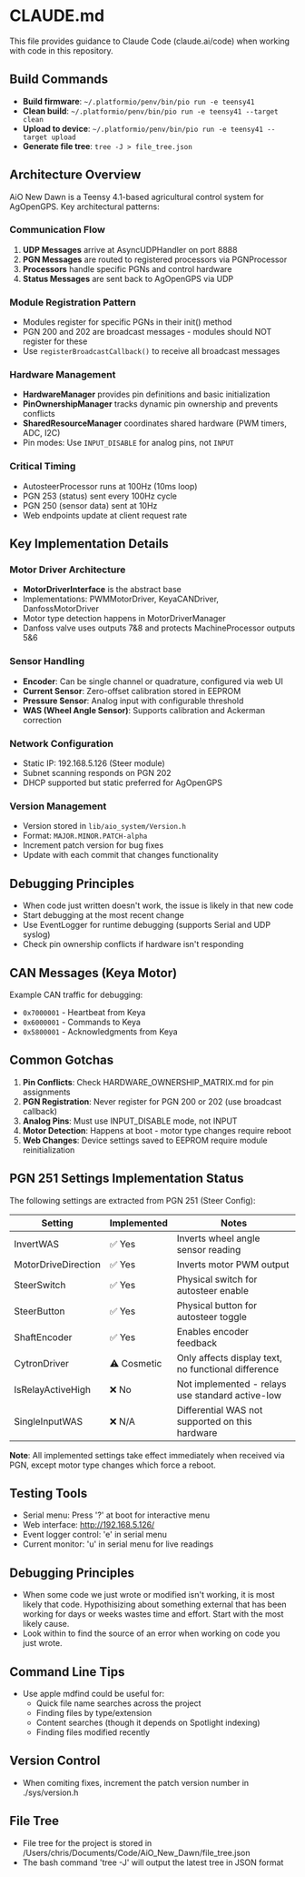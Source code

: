 # CLAUDE.md

This file provides guidance to Claude Code (claude.ai/code) when working with code in this repository.

## Build Commands

- **Build firmware**: `~/.platformio/penv/bin/pio run -e teensy41`
- **Clean build**: `~/.platformio/penv/bin/pio run -e teensy41 --target clean`
- **Upload to device**: `~/.platformio/penv/bin/pio run -e teensy41 --target upload`
- **Generate file tree**: `tree -J > file_tree.json`

## Architecture Overview

AiO New Dawn is a Teensy 4.1-based agricultural control system for AgOpenGPS. Key architectural patterns:

### Communication Flow
1. **UDP Messages** arrive at AsyncUDPHandler on port 8888
2. **PGN Messages** are routed to registered processors via PGNProcessor
3. **Processors** handle specific PGNs and control hardware
4. **Status Messages** are sent back to AgOpenGPS via UDP

### Module Registration Pattern
- Modules register for specific PGNs in their init() method
- PGN 200 and 202 are broadcast messages - modules should NOT register for these
- Use `registerBroadcastCallback()` to receive all broadcast messages

### Hardware Management
- **HardwareManager** provides pin definitions and basic initialization
- **PinOwnershipManager** tracks dynamic pin ownership and prevents conflicts
- **SharedResourceManager** coordinates shared hardware (PWM timers, ADC, I2C)
- Pin modes: Use `INPUT_DISABLE` for analog pins, not `INPUT`

### Critical Timing
- AutosteerProcessor runs at 100Hz (10ms loop)
- PGN 253 (status) sent every 100Hz cycle
- PGN 250 (sensor data) sent at 10Hz
- Web endpoints update at client request rate

## Key Implementation Details

### Motor Driver Architecture
- **MotorDriverInterface** is the abstract base
- Implementations: PWMMotorDriver, KeyaCANDriver, DanfossMotorDriver
- Motor type detection happens in MotorDriverManager
- Danfoss valve uses outputs 7&8 and protects MachineProcessor outputs 5&6

### Sensor Handling
- **Encoder**: Can be single channel or quadrature, configured via web UI
- **Current Sensor**: Zero-offset calibration stored in EEPROM
- **Pressure Sensor**: Analog input with configurable threshold
- **WAS (Wheel Angle Sensor)**: Supports calibration and Ackerman correction

### Network Configuration
- Static IP: 192.168.5.126 (Steer module)
- Subnet scanning responds on PGN 202
- DHCP supported but static preferred for AgOpenGPS

### Version Management
- Version stored in `lib/aio_system/Version.h`
- Format: `MAJOR.MINOR.PATCH-alpha`
- Increment patch version for bug fixes
- Update with each commit that changes functionality

## Debugging Principles

- When code just written doesn't work, the issue is likely in that new code
- Start debugging at the most recent change
- Use EventLogger for runtime debugging (supports Serial and UDP syslog)
- Check pin ownership conflicts if hardware isn't responding

## CAN Messages (Keya Motor)

Example CAN traffic for debugging:
- `0x7000001` - Heartbeat from Keya
- `0x6000001` - Commands to Keya
- `0x5800001` - Acknowledgments from Keya

## Common Gotchas

1. **Pin Conflicts**: Check HARDWARE_OWNERSHIP_MATRIX.md for pin assignments
2. **PGN Registration**: Never register for PGN 200 or 202 (use broadcast callback)
3. **Analog Pins**: Must use INPUT_DISABLE mode, not INPUT
4. **Motor Detection**: Happens at boot - motor type changes require reboot
5. **Web Changes**: Device settings saved to EEPROM require module reinitialization

## PGN 251 Settings Implementation Status

The following settings are extracted from PGN 251 (Steer Config):

| Setting | Implemented | Notes |
|---------|------------|-------|
| InvertWAS | ✅ Yes | Inverts wheel angle sensor reading |
| MotorDriveDirection | ✅ Yes | Inverts motor PWM output |
| SteerSwitch | ✅ Yes | Physical switch for autosteer enable |
| SteerButton | ✅ Yes | Physical button for autosteer toggle |
| ShaftEncoder | ✅ Yes | Enables encoder feedback |
| CytronDriver | ⚠️ Cosmetic | Only affects display text, no functional difference |
| IsRelayActiveHigh | ❌ No | Not implemented - relays use standard active-low |
| SingleInputWAS | ❌ N/A | Differential WAS not supported on this hardware |

**Note**: All implemented settings take effect immediately when received via PGN, except motor type changes which force a reboot.

## Testing Tools

- Serial menu: Press '?' at boot for interactive menu
- Web interface: http://192.168.5.126/
- Event logger control: 'e' in serial menu
- Current monitor: 'u' in serial menu for live readings

## Debugging Principles
- When some code we just wrote or modified isn't working, it is most likely that code. Hypothisizing about something external that has been working for days or weeks wastes time and effort. Start with the most likely cause.
- Look within to find the source of an error when working on code you just wrote.

## Command Line Tips
- Use apple mdfind could be useful for:
  - Quick file name searches across the project
  - Finding files by type/extension
  - Content searches (though it depends on Spotlight indexing)
  - Finding files modified recently

## Version Control
- When comiting fixes, increment the patch version number in ./sys/version.h

## File Tree
- File tree for the project is stored in /Users/chris/Documents/Code/AiO_New_Dawn/file_tree.json
- The bash command 'tree -J' will output the latest tree in JSON format